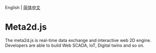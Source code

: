 English | [简体中文](./README.CN.md)

# Meta2d.js

The meta2d.js is real-time data exchange and interactive web 2D engine. Developers are able to build Web SCADA, IoT, Digital twins and so on.
